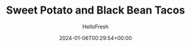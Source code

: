 ---
draft: true # Use this only for setting draft status
hidden: false # Use this to hide unwanted recipes
slug: # <post-title>
title: 'Sweet Potato and Black Bean Tacos'
description: "Not many tacos can boast that they’re rich in vitamin A. Ours, however, are full of it, thanks to tender roasted cubes of sweet potato. They’re joined by black beans and a zesty avocado crema for some of the most delectable veggie goodness to be found inside the fold of a tortilla. You could say that they bring their A-game in every single way."
image: https://img.hellofresh.com/f_auto,fl_lossy,q_auto,w_1200/hellofresh_s3/image/5abd494fae08b54b610ca122-8bfc3c25.jpg
date: 2024-01-06T00:29:54+00:00
author: HelloFresh

tags: []
categories: "main course"
cuisines: "Fusion"
allergens: ['Soy', 'Wheat', 'Milk']

calories: 860
preptime: ['40 minutes']
cooktime: # 180 = 3 Hours | In minutes
totaltime: PT40M
servings: 2

links:
  - description: "Not many tacos can boast that they’re rich in vitamin A. Ours, however, are full of it, thanks to tender roasted cubes of sweet potato. They’re joined by black beans and a zesty avocado crema for some of the most delectable veggie goodness to be found inside the fold of a tortilla. You could say that they bring their A-game in every single way."
    website: https://www.hellofresh.com/recipes/sweet-potato-and-black-bean-tacos-5abd494fae08b54b610ca122
    image: https://img.hellofresh.com/f_auto,fl_lossy,q_auto,w_1200/hellofresh_s3/image/5abd494fae08b54b610ca122-8bfc3c25.jpg
 
weight: # 1 | You can add weight to some posts to override the default sorting (date descending)

comments: false # Keep False

ingredients: ['2 unit Sweet Potatoes', '1 unit Yellow Onion', '¼ ounce Cilantro', '2 clove Garlic', '6.7 ounce Black Beans', '1 unit Lime', '6 unit Flour Tortillas', '½ ounce Honey', '1 teaspoon Cumin', '1 unit Avocado', '4 tablespoon Sour Cream', '2 tablespoon Olive Oil', ' Salt', ' Pepper']

instructionTitles: ['Roast Sweet Potatoes', 'Prep', 'Cook Aromatics and Beans', 'Warm Tortillas and Make Filling', 'Make Avocado Crema', 'Assemble Tacos']
instructions: ['Wash and dry all produce. Adjust rack to middle position and preheat oven to 400 degrees. Cut sweet potatoes into ½-inch cubes. Toss on a baking sheet with 1 TBSP olive oil and a pinch of salt and pepper. Roast in oven until tender and lightly browned, about 20 minutes.', 'Meanwhile, halve, peel, and dice onion. Pick cilantro leaves from stems; discard stems. Mince or grate garlic. Drain and rinse half the beans from the box (use the rest as you like). Zest ½ tsp zest from lime, then cut into halves.', 'Heat 1 TBSP olive oil in a large pan  over medium heat. Add onion and cook, tossing occasionally, until softened, 5-6 minutes. Season with salt and pepper. Add garlic and beans to pan. Cook, tossing, until fragrant and warmed through, 3-4 minutes.', 'Wrap tortillas in foil and place in oven to warm, about 5 minutes. (TIP: Alternatively, wrap tortillas in a damp paper towel and microwave on high  until warm, about 30 seconds.) Toss sweet potatoes, honey, cumin, and juice from one lime half into pan with beans and cook until liquid is mostly evaporated, 2-3 minutes. Season with salt and pepper.', 'Halve, pit, and peel avocado. Cut one half into thin slices. Roughly chop other half and place in a medium bowl along with sour cream, juice from remaining lime half, and lime zest.  Mash with a fork until mostly smooth. Season with salt and pepper.', 'Spread avocado crema onto tortillas, then top each with filling, avocado slices, and cilantro. TIP: Break out the hot sauce if you like it spicy.']
---